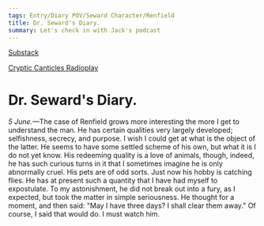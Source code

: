 ```yaml
---
tags: Entry/Diary POV/Seward Character/Renfield 
title: Dr. Seward's Diary.
summary: Let's check in with Jack's podcast
---
```


[Substack](https://draculadaily.substack.com/p/dracula-june-5-a44)

[Cryptic Canticles Radioplay](https://crypticcanticles.com/2022/06/05/dracula-episode-june-5th-3/)

# Dr. Seward's Diary.

_5 June._—The case of Renfield grows more interesting the more I get to understand the man. He has certain qualities very largely developed; selfishness, secrecy, and purpose. I wish I could get at what is the object of the latter. He seems to have some settled scheme of his own, but what it is I do not yet know. His redeeming quality is a love of animals, though, indeed, he has such curious turns in it that I sometimes imagine he is only abnormally cruel. His pets are of odd sorts. Just now his hobby is catching flies. He has at present such a quantity that I have had myself to expostulate. To my astonishment, he did not break out into a fury, as I expected, but took the matter in simple seriousness. He thought for a moment, and then said: "May I have three days? I shall clear them away." Of course, I said that would do. I must watch him.